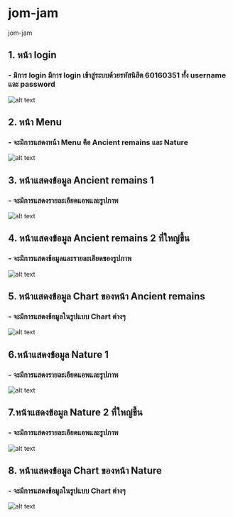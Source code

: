 # jom-jam
jom-jam

## 1. หน้า login
### - มีการ login มีการ login เข้าสู่ระบบด้วยรหัสนิสิต 60160351  ทั้ง username และ password  
![alt text]((https://user-images.githubusercontent.com/61577076/77156506-123ebf80-6ad2-11ea-9103-40a62e87a16a.png)
)

## 2. หน้า Menu
### - จะมีการแสดงหน้า Menu  คือ Ancient remains และ Nature 
![alt text](https://user-images.githubusercontent.com/61577076/77154028-7f038b00-6acd-11ea-90c7-6a02493125d6.png)

## 3. หน้าแสดงข้อมูล Ancient remains 1
### - จะมีการแสดงรายละเอียดแอพและรูปภาพ 
![alt text](https://user-images.githubusercontent.com/61577076/77154168-c38f2680-6acd-11ea-9564-6e0bab7780b6.png)

## 4. หน้าแสดงข้อมูล Ancient remains 2 ที่ใหญ่ขึ้น
### - จะมีการแสดงข้อมูลและรายละเอียดของรูปภาพ 
![alt text](https://user-images.githubusercontent.com/61577076/77155054-8461d500-6acf-11ea-932d-af162308a641.png)

## 5. หน้าแสดงข้อมูล Chart ของหน้า Ancient remains 
### -  จะมีการแสดงข้อมูลในรูปแบบ Chart ต่างๆ
![alt text](https://user-images.githubusercontent.com/61577076/77156680-6ea1df00-6ad2-11ea-830f-f729f9358d0b.png)

## 6.หน้าแสดงข้อมูล Nature 1
### - จะมีการแสดงรายละเอียดแอพและรูปภาพ
![alt text](https://user-images.githubusercontent.com/61577076/77155514-38fbf680-6ad0-11ea-8d25-d001933966f2.png)

## 7.หน้าแสดงข้อมูล Nature 2 ที่ใหญ่ขึ้น
### -  จะมีการแสดงรายละเอียดแอพและรูปภาพ
![alt text](https://user-images.githubusercontent.com/61577076/77155666-72346680-6ad0-11ea-8297-f01bd66988a3.png)

## 8. หน้าแสดงข้อมูล Chart ของหน้า Nature
### - จะมีการแสดงข้อมูลในรูปแบบ Chart ต่างๆ
![alt text](https://user-images.githubusercontent.com/61577076/77156744-92fdbb80-6ad2-11ea-9266-e0f36e25123f.png)
